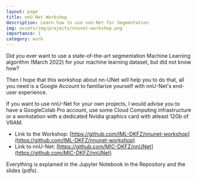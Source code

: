 ```yaml
---
layout: page
title: nnU-Net Workshop
description: Learn how to use nnU-Net for Segmentation
img: assets/img/projects/nnunet-workshop.png
importance: 1
category: work
---
```


Did you ever want to use a state-of-the-art segmentation Machine Learning algorithm (March 2022) for your machine learning dataset, but did not know how?

Then I hope that this workshop about nn-UNet will help you to do that, all you need is a Google Account to familiarize yourself with nnU-Net's end-user experience.

If you want to use nnU-Net for your own projects, I would advise you to have a GoogleColab Pro account, use some Cloud Computing infrastructure or a workstation with a dedicated Nvidia graphics card with atleast 12Gb of VRAM.

- Link to the Workshop: [https://github.com/IML-DKFZ/nnunet-workshop](https://github.com/IML-DKFZ/nnunet-workshop)
- Link to nnU-Net: [https://github.com/MIC-DKFZ/nnUNet](https://github.com/MIC-DKFZ/nnUNet)

Everything is explained in the Jupyter Notebook in the Repository and the slides (pdfs).